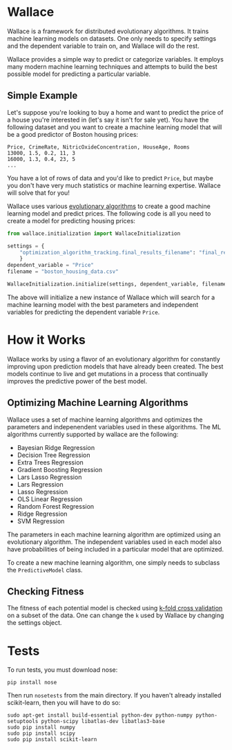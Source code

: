 Wallace
=======

Wallace is a framework for distributed evolutionary algorithms. It trains machine learning models on datasets. One only needs to specify settings and the dependent variable to train on, and Wallace will do the rest.

Wallace provides a simple way to predict or categorize variables. It employs many modern machine learning techniques and attempts to build the best possible model for predicting a particular variable.

## Simple Example

Let's suppose you're looking to buy a home and want to predict the price of a house you're interested in (let's say it isn't for sale yet). You have the following dataset and you want to create a machine learning model that will be a good predictor of Boston housing prices:

```
Price, CrimeRate, NitricOxideConcentration, HouseAge, Rooms
13000, 1.5, 0.2, 11, 3
16000, 1.3, 0.4, 23, 5
...
```

You have a lot of rows of data and you'd like to predict `Price`, but maybe you don't have very much statistics or machine learning expertise. Wallace will solve that for you!

Wallace uses various [evolutionary algorithms](http://en.wikipedia.org/wiki/Evolutionary_algorithm) to create a good machine learning model and predict prices. The following code is all you need to create a model for predicting housing prices:

```python
from wallace.initialization import WallaceInitialization

settings = {
    "optimization_algorithm_tracking.final_results_filename": "final_results.log"
    }
dependent_variable = "Price"
filename = "boston_housing_data.csv"

WallaceInitialization.initialize(settings, dependent_variable, filename)
```

The above will initialize a new instance of Wallace which will search for a machine learning model with the best parameters and independent variables for predicting the dependent variable `Price`.

# How it Works

Wallace works by using a flavor of an evolutionary algorithm for constantly improving upon prediction models that have already been created. The best models continue to live and get mutations in a process that continually improves the predictive power of the best model.

## Optimizing Machine Learning Algorithms

Wallace uses a set of machine learning algorithms and optimizes the parameters and indepenendent variables used in these algorithms. The ML algorithms currently supported by wallace are the following:

* Bayesian Ridge Regression
* Decision Tree Regression
* Extra Trees Regression
* Gradient Boosting Regression
* Lars Lasso Regression
* Lars Regression
* Lasso Regression
* OLS Linear Regression
* Random Forest Regression
* Ridge Regression
* SVM Regression

The parameters in each machine learning algorithm are optimized using an evolutionary algorithm. The independent variables used in each model also have probabilities of being included in a particular model that are optimized.

To create a new machine learning algorithm, one simply needs to subclass the `PredictiveModel` class.

## Checking Fitness

The fitness of each potential model is checked using [k-fold cross validation](http://en.wikipedia.org/wiki/Cross-validation_(statistics)#K-fold_cross-validation) on a subset of the data. One can change the `k` used by Wallace by changing the settings object.

# Tests

To run tests, you must download nose:

```
pip install nose
```

Then run `nosetests` from the main directory. If you haven't already installed scikit-learn, then you will have to do so:

```
sudo apt-get install build-essential python-dev python-numpy python-setuptools python-scipy libatlas-dev libatlas3-base
sudo pip install numpy
sudo pip install scipy
sudo pip install scikit-learn
```
